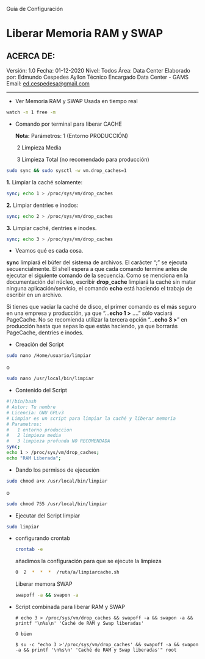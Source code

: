 Guía de Configuración

# Liberar Memoria RAM y SWAP
## ACERCA DE:
Versión: 1.0
Fecha: 01-12-2020
Nivel: Todos
Área: Data Center
Elaborado por: Edmundo Cespedes Ayllon
Técnico Encargado Data Center - GAMS
Email: [ed.cespedesa@gmail.com](ed.cespedesa@gmail.com)

---
- Ver Memoria RAM y SWAP Usada en tiempo real
```bash
watch -n 1 free -m
```
- Comando por terminal para liberar CACHE

  **Nota:** Parámetros:  1 (Entorno PRODUCCIÓN)

  ​								2 Limpieza Media 

  ​								3 Limpieza Total (no recomendado para producción)
```bash
sudo sync && sudo sysctl -w vm.drop_caches=1
```

**1.** Limpiar la caché solamente:

```bash
sync; echo 1 > /proc/sys/vm/drop_caches
```

**2.** Limpiar dentries e inodos:

```bash
sync; echo 2 > /proc/sys/vm/drop_caches
```

**3.** Limpiar caché, dentries e inodes.

```bash
sync; echo 3 > /proc/sys/vm/drop_caches 
```

* Veamos qué es cada cosa.

**sync** limpiará el búfer del sistema de archivos. El  carácter “;” se ejecuta secuencialmente. El shell espera a que cada  comando termine antes de ejecutar el siguiente comando de la secuencia.  Como se menciona en la documentación del núcleo, escribir **drop_cache** limpiará la caché sin matar ninguna aplicación/servicio, el comando **echo** está haciendo el trabajo de escribir en un archivo.

Si tienes que vaciar la caché de disco, el primer comando es el más seguro en una empresa y producción, ya que “…**echo 1 >** ….” sólo vaciará PageCache. No se recomienda utilizar la tercera opción “…**echo 3 >**” en producción hasta que sepas lo que estás haciendo, ya que borrarás PageCache, dentries e inodes.

- Creación del Script

```bash
sudo nano /Home/usuario/limpiar
```

o

```bash
sudo nano /usr/local/bin/limpiar
```

- Contenido del Script

```bash
#!/bin/bash
# Autor: Tu nombre
# Licencia: GNU GPLv3
# Limpiar es un script para limpiar la caché y liberar memoria
# Parametros: 
#	1 entorno produccion
#	2 limpieza media
#	3 limpieza profunda NO RECOMENDADA
sync;
echo 1 > /proc/sys/vm/drop_caches;
echo "RAM Liberada";
```
- Dando los permisos de ejecución

```bash
sudo chmod a+x /usr/local/bin/limpiar
```

o

```bash
sudo chmod 755 /usr/local/bin/limpiar
```

- Ejecutar del Script limpiar

```bash
sudo limpiar
```

- configurando crontab

  ```bash
  crontab -e
  ```

  añadimos la configuración para que se ejecute la limpieza

  ```bash
  0  2  *  *  *  /ruta/a/limpiarcache.sh
  ```

  Liberar memora SWAP

  ```bash
  swapoff -a && swapon -a
  ```

- Script combinada para liberar RAM y SWAP

  ```
  # echo 3 > /proc/sys/vm/drop_caches && swapoff -a && swapon -a && printf '\n%s\n' 'Caché de RAM y Swap liberadas'
  
  O bien
  
  $ su -c "echo 3 >'/proc/sys/vm/drop_caches' && swapoff -a && swapon -a && printf '\n%s\n' 'Caché de RAM y Swap liberadas'" root
  ```